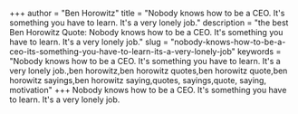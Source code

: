 +++
author = "Ben Horowitz"
title = "Nobody knows how to be a CEO. It's something you have to learn. It's a very lonely job."
description = "the best Ben Horowitz Quote: Nobody knows how to be a CEO. It's something you have to learn. It's a very lonely job."
slug = "nobody-knows-how-to-be-a-ceo-its-something-you-have-to-learn-its-a-very-lonely-job"
keywords = "Nobody knows how to be a CEO. It's something you have to learn. It's a very lonely job.,ben horowitz,ben horowitz quotes,ben horowitz quote,ben horowitz sayings,ben horowitz saying,quotes, sayings,quote, saying, motivation"
+++
Nobody knows how to be a CEO. It's something you have to learn. It's a very lonely job.

